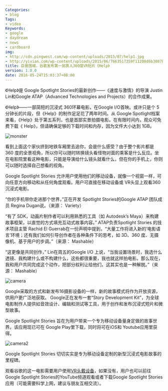 ```yaml
---
Categories:
- blog
Tags:
- video
Keywords:
- google
- daydream
- news
- cardboard
img:
- http://cdn.pingwest.com/wp-content/uploads/2015/07/help1.jpg
- http://yivian.com/wp-content/uploads/2015/06/7663517359f11208d6b3087b298a07b9.jpg
title: 巨兽围城，谷歌发布第一部真人360度VR短片《Help》
version: 1.0.0
date: 2016-05-24T15:03:37+08:00
---
```


《Help》是 Google Spotlight Stories的最新创作——《速度与激情》的导演 Justin Lin和Google ATAP（Advanced Technologies and Projects）的合作成果。

《Help》——一部简短的沉浸式 360环幕电影，在Google I/O首映。或许只是个 5分钟长的片段，但《Help》的制作足足花了两年时间。从 Google Spotlight档案来看，《Help》处于第五系列，也是首部实景拍摄电影。在有限时间内，观众可免费下载《 Help》，但请确保足够的下载时间和内存，因为文件大小达到 1GB。

![monster](http://cdn.pingwest.com/wp-content/uploads/2015/07/help1.jpg)

看到上面这个家伙挤到地铁车厢里去追你，会是什么感受？由于整个影片都是 360 度的全景视角，所以你可以随时转换镜头看怪物对面的乘客是什么反应。坐在电影院里看这种电影，只能是导演给什么镜头就看什么，但在你的手机上，你则可以随时选择自己想看的视角。

Google Spotlight Stories 允许用户使用他们的移动设备，就像一个视窗一样，可向任意方向移动和从任何角度观看。用户可直接在移动设备或 VR头显上观看360 沉浸式电影。

“你的手机带你走进那个世界，”正在开发 Spotlight Stories的Google ATAP 团队成员 Regina Dugan说。（来源： Variety）

“有了 SDK，动画片制作者可以利用熟悉的工具（如 Autodesk’s Maya）来构建故事框架，以直觉的方式填充互动式故事内容。” ATAP负责Spotlight Stories 的技术项目主管 Rachid El Guerrab在一份声明中提到，“大量工作将进入新的‘电影语言’环境；还有我们如何引导创作者在各种条件下的思考，如 3D、360 度、无摄像机、基于用户的步调。”（来源： Mashable）

“这更像是共同创作，” Lin在周五的Google I/O 上说，“当我设置场景时，我选什么透镜、我构建什么或不构建什么，这些都很重要，我也就这样拍电影。那么现在，我和用户共同完成这个动作，把部分权利让给他们，这其实也是一种解脱。”（来源： Mashable）

![camera](http://yivian.com/wp-content/uploads/2015/06/6057b4c9243a80d4c2538edbd0c79940.jpg)

Google采取的方式和新发布16摄影设备的一样，新的故事模式将作为开放资源，供用户更广泛地获取。 Google正在发布一套“Story Development Kit”，为全球电影制作人提供如音效设计、编辑和测试等工具，用于创作和发布沉浸式短片和微型故事。

Google Spotlight Stories 旨在为用户带来一个专为移动设备量身定做的故事世界。该应用现已可在 Google Play里下载，同时将可在iOS和 Youtube应用里获得。

![camera2](http://yivian.com/wp-content/uploads/2015/06/7663517359f11208d6b3087b298a07b9.jpg)

Google Spotlight Stories 切切实实是专为移动设备定制的新型沉浸式电影故事的里程碑。

观看谷歌的这一电影需要用户使用[VR头戴设备](http://vr.anasit.com/product)，如果没有，用户也可以前往Google Spotlight Stories的YouTube频道观看或者下载Google Spotlight Stories应用（可能需要科学上网，建议与朋友互相交流）。

